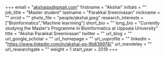 +++ 
email = "akshaips@gmail.com" 
firstname = "Akshai" 
initials = "" 
job_title = "Master student" 
lastname = "Parakkal Sreenivasan" 
nickname = "" 
orcid = "" 
photo_file = "people/akshai.jpeg" 
research_interests = ["Bioinformatics","Machine learnning"] 
short_bio = "" 
long_bio = "Currently studying the Master's Programme in Bioinformatics at Uppsala University" 
title = "Akshai Parakkal Sreenivasan" 
twitter = "" 
url_blog = "" 
url_google_scholar = "" 
url_homepage = "" 
url_uuprofile = "" 
linkedin = "https://www.linkedin.com/in/akshai-ps-9b838978/" 
url_mendeley = "" 
url_researchgate = "" 
weight = 1 
start_year = 2019
+++

